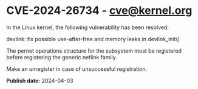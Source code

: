 # CVE-2024-26734 - cve@kernel.org

In the Linux kernel, the following vulnerability has been resolved:

devlink: fix possible use-after-free and memory leaks in devlink_init()

The pernet operations structure for the subsystem must be registered
before registering the generic netlink family.

Make an unregister in case of unsuccessful registration.

**Publish date:** 2024-04-03
